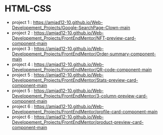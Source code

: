 # HTML-CSS
- project 1 : https://amjad12-10.github.io/Web-Developement_Projects/Google-SearchPage-Clown-main
- project 2 : https://amjad12-10.github.io/Web-Developement_Projects/FrontEndMentor/NFT-preview-card-component-main
- project 3 : https://amjad12-10.github.io/Web-Developement_Projects/FrontEndMentor/Order-summary-component-main
- project 4 : https://amjad12-10.github.io/Web-Developement_Projects/FrontEndMentor/QR-code-component-main
- project 5 : https://amjad12-10.github.io/Web-Developement_Projects/FrontEndMentor/Stats-preview-card-component-main 
- project 5 : https://amjad12-10.github.io/Web-Developement_Projects/FrontEndMentor/3-column-preview-card-component-main
- project 6 : https://amjad12-10.github.io/Web-Developement_Projects/FrontEndMentor/profile-card-component-main
- project 6 : https://amjad12-10.github.io/Web-Developement_Projects/FrontEndMentor/product-preview-card-component-main
